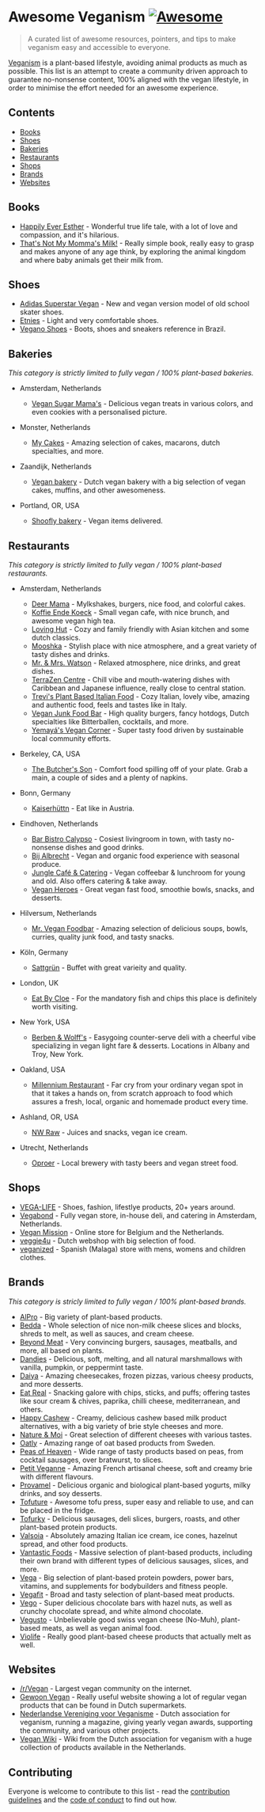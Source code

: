 # Awesome Veganism [![Awesome](https://awesome.re/badge.svg)](https://github.com/sindresorhus/awesome)

> A curated list of awesome resources, pointers, and tips to make veganism easy and accessible to everyone.

[Veganism](https://en.wikipedia.org/wiki/Veganism) is a plant-based lifestyle, avoiding animal products as much as possible.
This list is an attempt to create a community driven approach to guarantee no-nonsense content, 100% aligned with the vegan lifestyle, in order to minimise the effort needed for an awesome experience.

## Contents

- [Books](#books)
- [Shoes](#shoes)
- [Bakeries](#bakeries)
- [Restaurants](#restaurants)
- [Shops](#shops)
- [Brands](#brands)
- [Websites](#websites)

## Books

- [Happily Ever Esther](https://www.grandcentralpublishing.com/titles/steve-jenkins/happily-ever-esther/9781538728123/) - Wonderful true life tale, with a lot of love and compassion, and it's hilarious.
- [That's Not My Momma's Milk!](https://veganpublishers.com/multimedia-archive/thats-not-my-mommas-milk/) - Really simple book, really easy to grasp and makes anyone of any age think, by exploring the animal kingdom and where baby animals get their milk from.

## Shoes

- [Adidas Superstar Vegan](https://www.adidas.com/us/superstar-vegan-shoes/FW2295.html) - New and vegan version model of old school skater shoes.
- [Etnies](https://www.etnies.com/us/collections/vegan/) - Light and very comfortable shoes.
- [Vegano Shoes](https://www.veganoshoes.com.br/) - Boots, shoes and sneakers reference in Brazil.

## Bakeries

_This category is strictly limited to fully vegan / 100% plant-based bakeries._

- Amsterdam, Netherlands

  - [Vegan Sugar Mama's](https://vegansugarmamas.nl/) - Delicious vegan treats in various colors, and even cookies with a personalised picture.

- Monster, Netherlands

  - [My Cakes](https://macarononline-nl.mijndomeinwebwinkel.nl/) - Amazing selection of cakes, macarons, dutch specialties, and more.

- Zaandijk, Netherlands
  - [Vegan bakery](https://www.veganbakery.nl/) - Dutch vegan bakery with a big selection of vegan cakes, muffins, and other awesomeness.
- Portland, OR, USA
  - [Shoofly bakery](https://www.shooflyveganbakery.com/) - Vegan items delivered.

## Restaurants

_This category is strictly limited to fully vegan / 100% plant-based restaurants._

- Amsterdam, Netherlands

  - [Deer Mama](https://deermama.nl/) - Mylkshakes, burgers, nice food, and colorful cakes.
  - [Koffie Ende Koeck](https://koffieendekoeck.nl/) - Small vegan cafe, with nice brunch, and awesome vegan high tea.
  - [Loving Hut](https://www.facebook.com/lovinghutamsterdam) - Cozy and family friendly with Asian kitchen and some dutch classics.
  - [Mooshka](https://www.mooshka.nl/) - Stylish place with nice atmosphere, and a great variety of tasty dishes and drinks.
  - [Mr. & Mrs. Watson](https://watsonsfood.com/) - Relaxed atmosphere, nice drinks, and great dishes.
  - [TerraZen Centre](http://terrazencentre.com/) - Chill vibe and mouth-watering dishes with Caribbean and Japanese influence, really close to central station.
  - [Trevi's Plant Based Italian Food](https://www.trevisamsterdam.nl/) - Cozy Italian, lovely vibe, amazing and authentic food, feels and tastes like in Italy.
  - [Vegan Junk Food Bar](https://www.veganjunkfoodbar.com/) - High quality burgers, fancy hotdogs, Dutch specialties like Bitterballen, cocktails, and more.
  - [Yemayá's Vegan Corner](https://yemaya.estate/) - Super tasty food driven by sustainable local community efforts.

- Berkeley, CA, USA
  - [The Butcher's Son](https://www.thebutchersveganson.com/) - Comfort food spilling off of your plate. Grab a main, a couple of sides and a plenty of napkins.
- Bonn, Germany
  - [Kaiserhüttn](https://kaiserhuettn.com/) - Eat like in Austria.
- Eindhoven, Netherlands

  - [Bar Bistro Calypso](https://www.bistrocalypso.nl/) - Cosiest livingroom in town, with tasty no-nonsense dishes and good drinks.
  - [Bij Albrecht](https://www.bijalbrecht.nl/) - Vegan and organic food experience with seasonal produce.
  - [Jungle Café & Catering](https://www.junglecafecatering.nl) - Vegan coffeebar & lunchroom for young and old. Also offers catering & take away.
  - [Vegan Heroes](https://veganheroes.nl/) - Great vegan fast food, smoothie bowls, snacks, and desserts.

- Hilversum, Netherlands

  - [Mr. Vegan Foodbar](https://www.mrveganfoodbar.nl/) - Amazing selection of delicious soups, bowls, curries, quality junk food, and tasty snacks.

- Köln, Germany

  - [Sattgrün](https://www.sattgruen.com/) - Buffet with great varieity and quality.

- London, UK

  - [Eat By Cloe](https://eatbychloe.com/) - For the mandatory fish and chips this place is definitely worth visiting.

- New York, USA
  - [Berben & Wolff's](https://berbenandwolffs.com/) - Easygoing counter-serve deli with a cheerful vibe specializing in vegan light fare & desserts. Locations in Albany and Troy, New York.
- Oakland, USA
  - [Millennium Restaurant](https://www.millenniumrestaurant.com/) - Far cry from your ordinary vegan spot in that it takes a hands on, from scratch approach to food which assures a fresh, local, organic and homemade product every time.
- Ashland, OR, USA

  - [NW Raw](https://nwraw.com/) - Juices and snacks, vegan ice cream.

- Utrecht, Netherlands
  - [Oproer](https://www.oproerbrouwerij.nl/) - Local brewery with tasty beers and vegan street food.

## Shops

- [VEGA-LIFE](https://www.vega-life.nl/) - Shoes, fashion, lifestlye products, 20+ years around.
- [Vegabond](https://vegabond.nl/) - Fully vegan store, in-house deli, and catering in Amsterdam, Netherlands.
- [Vegan Mission](https://www.veganmission.nl/) - Online store for Belgium and the Netherlands.
- [veggie4u](https://webshop.veggie4u.nl/) - Dutch webshop with big selection of food.
- [veganized](https://www.veganized.es/gb/) - Spanish (Malaga) store with mens, womens and children clothes.

## Brands

_This category is stricly limited to fully vegan / 100% plant-based brands._

- [AlPro](https://www.alpro.com/nl/) - Big variety of plant-based products.
- [Bedda](https://bedda-world.com/) - Whole selection of nice non-milk cheese slices and blocks, shreds to melt, as well as sauces, and cream cheese.
- [Beyond Meat](https://www.beyondmeat.com/) - Very convincing burgers, sausages, meatballs, and more, all based on plants.
- [Dandies](https://dandies.com/) - Delicious, soft, melting, and all natural marshmallows with vanilla, pumpkin, or peppermint taste.
- [Daiya](https://daiyafoods.com/) - Amazing cheesecakes, frozen pizzas, various cheesy products, and more desserts.
- [Eat Real](https://www.eatreal.co.uk/) - Snacking galore with chips, sticks, and puffs; offering tastes like sour cream & chives, paprika, chilli cheese, mediterranean, and others.
- [Happy Cashew](https://happy-cheeze.com/) - Creamy, delicious cashew based milk product alternatives, with a big variety of brie style cheeses and more.
- [Nature & Moi](http://www.nature-moi.fr/) - Great selection of different cheeses with various tastes.
- [Oatly](https://www.oatly.com/int/) - Amazing range of oat based products from Sweden.
- [Peas of Heaven](https://peasofheaven.com/) - Wide range of tasty products based on peas, from cocktail sausages, over bratwurst, to slices.
- [Petit Veganne](https://petit-veganne.com/) - Amazing French artisanal cheese, soft and creamy brie with different flavours.
- [Provamel](https://www.provamel.com/) - Delicious organic and biological plant-based yogurts, milky drinks, and soy desserts.
- [Tofuture](https://www.tofuture.com/) - Awesome tofu press, super easy and reliable to use, and can be placed in the fridge.
- [Tofurky](https://tofurky.com/) - Delicious sausages, deli slices, burgers, roasts, and other plant-based protein products.
- [Valsoia](https://www.valsoia.it/) - Absolutely amazing Italian ice cream, ice cones, hazelnut spread, and other food products.
- [Vantastic Foods](https://www.vantastic-foods.com/) - Massive selection of plant-based products, including their own brand with different types of delicious sausages, slices, and more.
- [Vega](https://myvega.com/) - Big selection of plant-based protein powders, power bars, vitamins, and supplements for bodybuilders and fitness people.
- [Vegafit](https://vegafit.com/) - Broad and tasty selection of plant-based meat products.
- [Vego](http://www.vego-chocolate.com/) - Super delicious chocolate bars with hazel nuts, as well as crunchy chocolate spread, and white almond chocolate.
- [Vegusto](https://www.vegusto.ch/) - Unbelievable good swiss vegan cheese (No-Muh), plant-based meats, as well as vegan animal food.
- [Violife](https://violifefoods.com/) - Really good plant-based cheese products that actually melt as well.

## Websites

- [/r/Vegan](https://www.reddit.com/r/vegan/) - Largest vegan community on the internet.
- [Gewoon Vegan](https://gewoonvegan.nl/) - Really useful website showing a lot of regular vegan products that can be found in Dutch supermarkets.
- [Nederlandse Vereniging voor Veganisme](https://www.veganisme.org/) - Dutch association for veganism, running a magazine, giving yearly vegan awards, supporting the community, and various other projects.
- [Vegan Wiki](https://veganwiki.nl/) - Wiki from the Dutch association for veganism with a huge collection of products available in the Netherlands.

## Contributing

Everyone is welcome to contribute to this list - read the [contribution guidelines](CONTRIBUTING.md) and the [code of conduct](CODE_OF_CONDUCT.md) to find out how.
